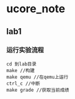 # ucore_note

## lab1

### 运行实验流程

```shell
cd 到lab目录
make //构建
make qemu //在qemu上运行
ctrl_c //中断
make grade //获取当前成绩
```

